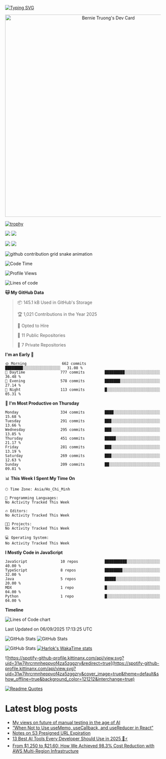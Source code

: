 [![Typing SVG](https://readme-typing-svg.demolab.com?font=Fira+Code&pause=1000&color=F37022&center=true&vCenter=true&random=true&width=435&lines=A+Senior+Student+at+FPT+University;A+Member+of+Japanese+Software+Club;A+Passionate+and+Curiosity+Developer)](https://git.io/typing-svg)

<div align="center">
   <a href="https://app.daily.dev/bernietruong">
      <img src="./devcard.png" width="652" alt="Bernie Truong's Dev Card"/>
   </a>
</div>

[![trophy](https://github-profile-trophy.vercel.app/?username=i-am-truong&theme=buddhism)](https://github.com/ryo-ma/github-profile-trophy)

![](https://raw.githubusercontent.com/i-am-truong/i-am-truong/master/generated/languages.svg#gh-dark-mode-only)
![](https://raw.githubusercontent.com/i-am-truong/i-am-truong/master/generated/overview.svg#gh-dark-mode-only)

![](https://raw.githubusercontent.com/i-am-truong/i-am-truong/master/generated/overview.svg#gh-light-mode-only)
![](https://raw.githubusercontent.com/i-am-truong/i-am-truong/master/generated/languages.svg#gh-light-mode-only)

<picture>
  <source
    media="(prefers-color-scheme: dark)"
    srcset="https://raw.githubusercontent.com/i-am-truong/i-am-truong/output/github-contribution-grid-snake-dark.svg"
  />
  <source
    media="(prefers-color-scheme: light)"
    srcset="https://raw.githubusercontent.com/i-am-truong/i-am-truong/output/github-contribution-grid-snake.svg"
  />
  <img
    alt="github contribution grid snake animation"
    src="https://raw.githubusercontent.com/i-am-truong/i-am-truong/output/github-contribution-grid-snake.svg"
  />
</picture>

<!--START_SECTION:waka-->
![Code Time](http://img.shields.io/badge/Code%20Time-14%20hrs%2031%20mins-blue)

![Profile Views](http://img.shields.io/badge/Profile%20Views-0-blue)

![Lines of code](https://img.shields.io/badge/From%20Hello%20World%20I%27ve%20Written-726.9%20thousand%20lines%20of%20code-blue)

**🐱 My GitHub Data** 

> 📦 145.1 kB Used in GitHub's Storage 
 > 
> 🏆 1,021 Contributions in the Year 2025
 > 
> 💼 Opted to Hire
 > 
> 📜 11 Public Repositories 
 > 
> 🔑 7 Private Repositories 
 > 
**I'm an Early 🐤** 

```text
🌞 Morning                662 commits         ████████░░░░░░░░░░░░░░░░░   31.08 % 
🌆 Daytime                777 commits         █████████░░░░░░░░░░░░░░░░   36.48 % 
🌃 Evening                578 commits         ███████░░░░░░░░░░░░░░░░░░   27.14 % 
🌙 Night                  113 commits         █░░░░░░░░░░░░░░░░░░░░░░░░   05.31 % 
```
📅 **I'm Most Productive on Thursday** 

```text
Monday                   334 commits         ████░░░░░░░░░░░░░░░░░░░░░   15.68 % 
Tuesday                  291 commits         ███░░░░░░░░░░░░░░░░░░░░░░   13.66 % 
Wednesday                295 commits         ███░░░░░░░░░░░░░░░░░░░░░░   13.85 % 
Thursday                 451 commits         █████░░░░░░░░░░░░░░░░░░░░   21.17 % 
Friday                   281 commits         ███░░░░░░░░░░░░░░░░░░░░░░   13.19 % 
Saturday                 269 commits         ███░░░░░░░░░░░░░░░░░░░░░░   12.63 % 
Sunday                   209 commits         ██░░░░░░░░░░░░░░░░░░░░░░░   09.81 % 
```


📊 **This Week I Spent My Time On** 

```text
🕑︎ Time Zone: Asia/Ho_Chi_Minh

💬 Programming Languages: 
No Activity Tracked This Week

🔥 Editors: 
No Activity Tracked This Week

🐱‍💻 Projects: 
No Activity Tracked This Week

💻 Operating System: 
No Activity Tracked This Week
```

**I Mostly Code in JavaScript** 

```text
JavaScript               10 repos            ██████████░░░░░░░░░░░░░░░   40.00 % 
TypeScript               8 repos             ████████░░░░░░░░░░░░░░░░░   32.00 % 
Java                     5 repos             █████░░░░░░░░░░░░░░░░░░░░   20.00 % 
MDX                      1 repo              █░░░░░░░░░░░░░░░░░░░░░░░░   04.00 % 
Python                   1 repo              █░░░░░░░░░░░░░░░░░░░░░░░░   04.00 % 
```



**Timeline**

![Lines of Code chart](https://raw.githubusercontent.com/i-am-truong/i-am-truong/master/assets/bar_graph.png)


 Last Updated on 06/09/2025 17:13:25 UTC
<!--END_SECTION:waka-->

![GitHub Stats](https://github-readme-stats.vercel.app/api?username=i-am-truong&show=reviews,discussions_started,discussions_answered,prs_merged,prs_merged_percentage&theme=ambient_gradient&rank_icon=percentile&show_icons=true&include_all_commits=true&hide_border=true&count_private=true)
![GitHub Stats](https://streak-stats.demolab.com?user=i-am-truong&theme=ambient_gradient&hide_border=true)

![GitHub Stats](https://github-readme-stats.vercel.app/api/top-langs/?username=i-am-truong&theme=ambient_gradient&show_icons=true&hide_border=true&layout=compact)
[![Harlok's WakaTime stats](https://github-readme-stats.vercel.app/api/wakatime?username=iamtruong&theme=ambient_gradient&layout=compact&custom_title=Bernie%20Truong's%20WakaTime%20Stats)](https://github.com/anuraghazra/github-readme-stats)

![https://spotify-github-profile.kittinanx.com/api/view.svg?uid=31w7jhrcrmnheppvof4za5zggzry&redirect=true](https://spotify-github-profile.kittinanx.com/api/view.svg?uid=31w7jhrcrmnheppvof4za5zggzry&cover_image=true&theme=default&show_offline=true&background_color=121212&interchange=true)

[![Readme Quotes](https://quotes-github-readme.vercel.app/api?type=horizontal&theme=github_blue)](https://github.com/piyushsuthar/github-readme-quotes)


# Latest blog posts
<!-- BLOG-POST-LIST:START -->
- [My views on future of manual testing in the age of AI](https://dev.to/vidhyarjun/my-views-on-future-of-manual-testing-in-the-age-of-ai-e09)
- [“When Not to Use useMemo, useCallback, and useReducer in React”](https://dev.to/dani_orooji_d22ad887a00f4/when-not-to-use-usememo-usecallback-and-usereducer-in-react-18cc)
- [Notes on S3 Presigned URL Expiration](https://dev.to/zhizhiarv/important-notes-on-s3-presigned-url-expiration-3ga9)
- [13 Best AI Tools Every Developer Should Use in 2025 🤖⚡](https://dev.to/kamrul_arafin/13-best-ai-tools-every-developer-should-use-in-2025-lmi)
- [From $1,250 to $21.60: How We Achieved 98.3% Cost Reduction with AWS Multi-Region Infrastructure](https://dev.to/cloudwithharry_v26/from-1250-to-2160-how-we-achieved-983-cost-reduction-with-aws-multi-region-infrastructure-4koj)
<!-- BLOG-POST-LIST:END -->

<!-- START gadpp -->
